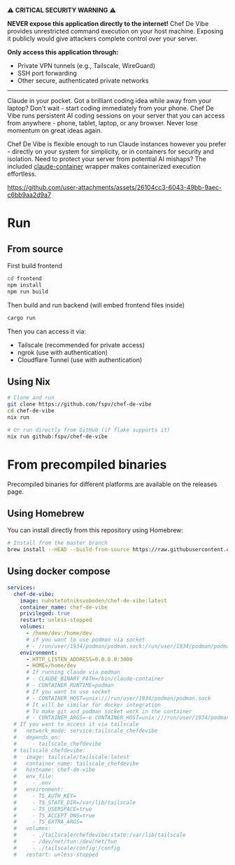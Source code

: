 ⚠️ **CRITICAL SECURITY WARNING** ⚠️

**NEVER expose this application directly to the internet!** Chef De Vibe provides unrestricted command execution on your host machine. Exposing it publicly would give attackers complete control over your server. 

**Only access this application through:**
- Private VPN tunnels (e.g., Tailscale, WireGuard)
- SSH port forwarding
- Other secure, authenticated private networks

---

Claude in your pocket. Got a brilliant coding idea while away from your laptop? Don't wait - start coding immediately from your phone. Chef De Vibe runs persistent AI coding sessions on your server that you can access from anywhere - phone, tablet, laptop, or any browser. Never lose momentum on great ideas again.

Chef De Vibe is flexible enough to run Claude instances however you prefer - directly on your system for simplicity, or in containers for security and isolation. Need to protect your server from potential AI mishaps? The included [claude-container](/claude-container) wrapper makes containerized execution effortless.

https://github.com/user-attachments/assets/26104cc3-6043-49bb-9aec-c6bb9aa2d9a7

# Run

## From source

First build frontend

```sh
cd frontend
npm install
npm run build
```

Then build and run backend (will embed frontend files inside)

```sh
cargo run
```

Then you can access it via:
- Tailscale (recommended for private access)
- ngrok (use with authentication)
- Cloudflare Tunnel (use with authentication)

## Using Nix

```sh
# Clone and run
git clone https://github.com/fspv/chef-de-vibe
cd chef-de-vibe
nix run

# Or run directly from GitHub (if flake supports it)
nix run github:fspv/chef-de-vibe
```

# From precompiled binaries

Precompiled binaries for different platforms are available on the releases
page.

## Using Homebrew

You can install directly from this repository using Homebrew:

```sh
# Install from the master branch
brew install --HEAD --build-from-source https://raw.githubusercontent.com/fspv/chef-de-vibe/master/Formula/chef-de-vibe.rb
```

## Using docker compose

```yaml
services:
  chef-de-vibe:
    image: nuhotetotniksvoboden/chef-de-vibe:latest
    container_name: chef-de-vibe
    privileged: true
    restart: unless-stopped
    volumes:
      - /home/dev:/home/dev
      # if you want to use podman via socket
      # - /run/user/1934/podman/podman.sock:/run/user/1934/podman/podman.sock
    environment:
      - HTTP_LISTEN_ADDRESS=0.0.0.0:3000
      - HOME=/home/dev
      # If running claude via podman
      # - CLAUDE_BINARY_PATH=/bin/claude-container
      # - CONTAINER_RUNTIME=podman
      # If you want to use socket
      # - CONTAINER_HOST=unix:///run/user/1934/podman/podman.sock
      # It will be similar for docker integration
      # To make git and podman socket work in the container
      # - CONTAINER_ARGS=-e CONTAINER_HOST=unix:///run/user/1934/podman/podman.sock -v /home/dev/.gitconfig:/root/.gitconfig -v /run/user/1934/podman/podman.sock:/run/user/1934/podman/podman.sock
  # If you want to access it via tailscale
  #   network_mode: service:tailscale_chefdevibe
  #   depends_on:
  #     - tailscale_chefdevibe
  # tailscale_chefdevibe:
  #   image: tailscale/tailscale:latest
  #   container_name: tailscale_chefdevibe
  #   hostname: chef-de-vibe
  #   env_file:
  #     - .env
  #   environment:
  #     - TS_AUTH_KEY=
  #     - TS_STATE_DIR=/var/lib/tailscale
  #     - TS_USERSPACE=true
  #     - TS_ACCEPT_DNS=true
  #     - TS_EXTRA_ARGS=
  #   volumes:
  #     - ./tailscale/chefdevibe/state:/var/lib/tailscale
  #     - /dev/net/tun:/dev/net/tun
  #     - ./tailscale/config:/config
  #   restart: unless-stopped
```
